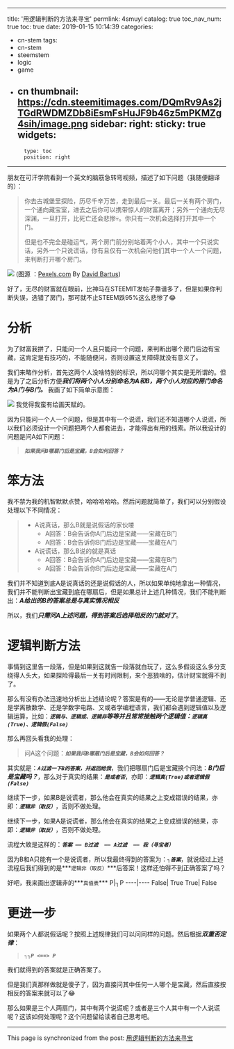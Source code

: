
---
title: '用逻辑判断的方法来寻宝'
permlink: 4smuyl
catalog: true
toc_nav_num: true
toc: true
date: 2019-01-15 10:14:39
categories:
- cn-stem
tags:
- cn-stem
- steemstem
- logic
- game
- cn
thumbnail: https://cdn.steemitimages.com/DQmRv9As2jTGdRWDMZDb8iEsmFsHuJF9b46z5mPKMZg4sih/image.png
sidebar:
    right:
        sticky: true
widgets:
    -
        type: toc
        position: right
---


朋友在可汗学院看到一个英文的脑筋急转弯视频，描述了如下问题（我随便翻译的）：

>你去古城堡里探险，历尽千辛万苦，走到最后一关。最后一关有两个房门，一个通向藏宝室，进去之后你可以携带惊人的财富离开；另外一个通向无尽深渊，一旦打开，比死亡还会悲惨💀。你只有一次机会选择打开其中一个门。
>
>但是也不完全是碰运气，两个房门前分别站着两个小人，其中一个只说实话，另外一个只说谎话，你有且仅有一次机会问他们其中一个人一个问题，来判断打开哪个房门。

![](https://cdn.steemitimages.com/DQmRv9As2jTGdRWDMZDb8iEsmFsHuJF9b46z5mPKMZg4sih/image.png)
(图源 ：[Pexels.com](https://www.pexels.com/photo/analogue-art-box-chest-366791/) By [David Bartus](https://www.pexels.com/@david-bartus-43782))

好了，无尽的财富就在眼前，比神马在STEEMIT发帖子靠谱多了，但是如果你判断失误，选错了房门，那可就不止STEEM跌95%这么悲惨了😂

# 分析

为了财富我拼了，只能问一个人且只能问一个问题，来判断出哪个房门后边有宝藏，这肯定是有技巧的，不能随便问，否则设置这关障碍就没有意义了。

我们来略作分析，首先这两个人没啥特别的标识，所以问哪个其实是无所谓的。但是为了之后分析方便***我们将两个小人分别命名为A和B，两个小人对应的房门命名为A门与B门。*** 我画了如下简单示意图：

![](https://cdn.steemitimages.com/DQmbFS6jtbU5p4vUbtdSfEvaQ3RSLDkDVaDGEWh7d1wmG1S/image.png)
我觉得我蛮有绘画天赋的。

因为只能问一个人一个问题，但是其中有一个说谎，我们还不知道哪个人说谎，所以我们必须设计一个问题把两个人都套进去，才能得出有用的线索。所以我设计的问题是问A如下问题：

>***`如果我问B哪扇门后是宝藏，B会如何回答？`***

# 笨方法

我不禁为我的机智默默点赞，哈哈哈哈哈。然后问题就简单了，我们可以分别假设处理以下不同情况：
>* A说真话，那么B就是说假话的家伙喽
>     * A回答：B会告诉你A门后边是宝藏——宝藏在B门
>     * A回答：B会告诉你B门后边是宝藏——宝藏在A门
>* A说谎话，那么B说的就是真话
>     * A回答：B会告诉你A门后边是宝藏——宝藏在B门
>     * A回答：B会告诉你B门后边是宝藏——宝藏在A门

我们并不知道到底A是说真话的还是说假话的人，所以如果单纯地拿出一种情况，我们并不能判断出宝藏到底在哪扇后，但是如果总计上述几种情况，我们不能判断出：***A给出的B的答案总是与真实情况相反***

所以，我们***只需问A上述问题，得到答案后选择相反的门就对了***。

# 逻辑判断方法

事情到这里告一段落，但是如果到这就告一段落就白玩了，这么多假设这么多分支绕得人头大，如果探险得最后一关有时间限制，来个恶狼啥的，估计财宝就得不到了。

那么有没有办法迅速地分析出上述结论呢？答案是有的——无论是学普通逻辑、还是学离散数学、还是学数字电路、又或者学编程语言，我们都会遇到逻辑值以及逻辑运算，比如：***`逻辑与、逻辑或、逻辑非`***等等并且常常接触两个逻辑值：***`逻辑真(True)、逻辑假(False)`***

那么再回头看我的处理：
>问A这个问题：***`如果我问B哪扇门后是宝藏，B会如何回答？`***

其实就是：***`A过滤一下B的答案，并返回给我`***，我们把哪扇门后是宝藏换个问法：***B门后是宝藏吗？***，那么对于真实的结果：***`是或者否`***，亦即：***`逻辑真(True)或者逻辑假(False)`***

继续下一步，如果B是说谎者，那么他会在真实的结果之上变成错误的结果，亦即：***`逻辑非（取反）`***，否则不做处理。

继续下一步，如果A是说谎者，那么他会在真实的结果之上变成错误的结果，亦即：***`逻辑非（取反）`***，否则不做处理。

流程大致是这样的：***`答案 —— B过滤  —— A过滤  —— 我（寻宝者）`***

因为B和A只能有一个是说谎者，所以我最终得到的答案为：***`┐答案`***，就说经过上述流程后我们得到的是***`逻辑非（取反）`***后答案！这样还怕得不到正确答案了吗？

好吧，我来画出逻辑非的***`真值表`***
P|┐P
----|----
False| True
True| False


# 更进一步

如果两个人都说假话呢？按照上述规律我们可以问同样的问题。然后根据***双重否定律***：
>***`┐┐P <==> P`***

我们就得到的答案就是正确答案了。

但是我们真那样做就是傻子了，因为直接问其中任何一人哪个是宝藏，然后直接按相反的答案来就可以了😂

那么如果是三个人两扇门，其中有两个说谎呢？或者是三个人其中有一个人说谎呢？这该如何处理呢？这个问题留给读者自己思考吧。

- - -

This page is synchronized from the post: [用逻辑判断的方法来寻宝](https://steemit.com/@oflyhigh/4smuyl)
